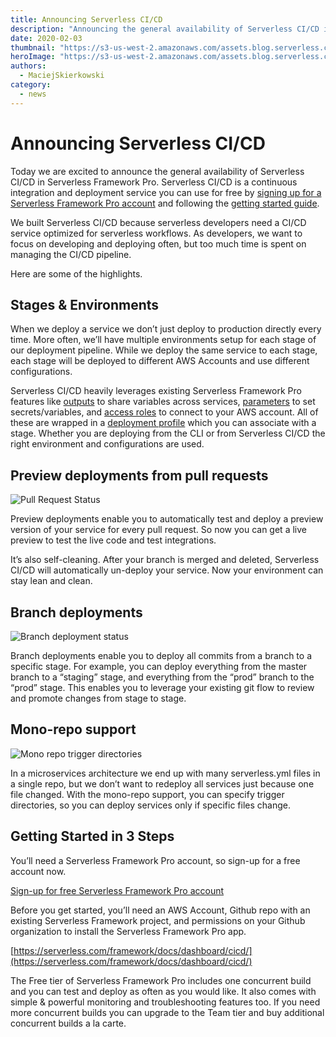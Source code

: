 ```yaml
---
title: Announcing Serverless CI/CD
description: "Announcing the general availability of Serverless CI/CD in Serverless Framework Pro, a continuous integration and deployment service you can use for free."
date: 2020-02-03
thumbnail: "https://s3-us-west-2.amazonaws.com/assets.blog.serverless.com/2020-02-01-announcement-cicd/Thumbnail.png"
heroImage: "https://s3-us-west-2.amazonaws.com/assets.blog.serverless.com/2020-02-01-announcement-cicd/Header.png"
authors:
  - MaciejSkierkowski
category:
  - news
---
```


# Announcing Serverless CI/CD

Today we are excited to announce the general availability of Serverless CI/CD in Serverless Framework Pro. Serverless CI/CD is a continuous integration and deployment service you can use for free by [signing up for a Serverless Framework Pro account](https://dashboard.serverless.com) and following the [getting started guide](https://serverless.com/framework/docs/dashboard/cicd#getting-started-in-3-steps).

We built Serverless CI/CD because serverless developers need a CI/CD service optimized for serverless workflows. As developers, we want to focus on developing and deploying often, but too much time is spent on managing the CI/CD pipeline.

Here are some of the highlights.

## Stages & Environments

When we deploy a service we don’t just deploy to production directly every time. More often, we’ll have multiple environments setup for each stage of our deployment pipeline. While we deploy the same service to each stage, each stage will be deployed to different AWS Accounts and use different configurations.

Serverless CI/CD heavily leverages existing Serverless Framework Pro features like [outputs](https://serverless.com/framework/docs/dashboard/output-variables/) to share variables across services, [parameters](https://serverless.com/framework/docs/dashboard/parameters/) to set secrets/variables, and [access roles](https://serverless.com/framework/docs/dashboard/access-roles/) to connect to your AWS account. All of these are wrapped in a [deployment profile](https://serverless.com/framework/docs/dashboard/profiles/) which you can associate with a stage. Whether you are deploying from the CLI or from Serverless CI/CD the right environment and configurations are used.

## Preview deployments from pull requests

![Pull Request Status](https://s3-us-west-2.amazonaws.com/assets.blog.serverless.com/2020-02-01-announcement-cicd/pull-request.png)

Preview deployments enable you to automatically test and deploy a preview version of your service for every pull request. So now you can get a live preview to test the live code and test integrations.

It’s also self-cleaning. After your branch is merged and deleted, Serverless CI/CD will automatically un-deploy your service. Now your environment can stay lean and clean.

## Branch deployments

![Branch deployment status](https://s3-us-west-2.amazonaws.com/assets.blog.serverless.com/2020-02-01-announcement-cicd/queue.png)

Branch deployments enable you to deploy all commits from a branch to a specific stage. For example, you can deploy everything from the master branch to a “staging” stage, and everything from the “prod” branch to the “prod” stage. This enables you to leverage your existing git flow to review and promote changes from stage to stage.

## Mono-repo support

![Mono repo trigger directories](https://s3-us-west-2.amazonaws.com/assets.blog.serverless.com/2020-02-01-announcement-cicd/trigger.png)

In a microservices architecture we end up with many serverless.yml files in a single repo, but we don’t want to redeploy all services just because one file changed. With the mono-repo support, you can specify trigger directories, so you can deploy services only if specific files change.

## Getting Started in 3 Steps

You’ll need a Serverless Framework Pro account, so sign-up for a free account now.

[Sign-up for free Serverless Framework Pro account](https://dashboard.serverless.com/)

Before you get started, you’ll need an AWS Account, Github repo with an existing Serverless Framework project, and permissions on your Github organization to install the Serverless Framework Pro app.

[https://serverless.com/framework/docs/dashboard/cicd/](https://serverless.com/framework/docs/dashboard/cicd/)

The Free tier of Serverless Framework Pro includes one concurrent build and you can test and deploy as often as you would like. It also comes with simple & powerful monitoring and troubleshooting features too. If you need more concurrent builds you can upgrade to the Team tier and buy additional concurrent builds a la carte.
